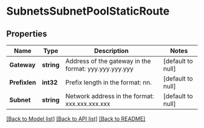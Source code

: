 # SubnetsSubnetPoolStaticRoute

## Properties
Name | Type | Description | Notes
------------ | ------------- | ------------- | -------------
**Gateway** | **string** | Address of the gateway in the format: yyy.yyy.yyy.yyy | [default to null]
**Prefixlen** | **int32** | Prefix length in the format: nn. | [default to null]
**Subnet** | **string** | Network address in the format: xxx.xxx.xxx.xxx | [default to null]

[[Back to Model list]](../README.md#documentation-for-models) [[Back to API list]](../README.md#documentation-for-api-endpoints) [[Back to README]](../README.md)


